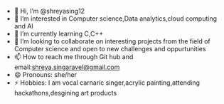 - 👋 Hi, I’m @shreyasing12
- 👀 I’m interested in Computer science,Data analytics,cloud computing and AI 
- 🌱 I’m currently learning C,C++
- 💞️ I’m looking to collaborate on interesting projects from the field of Computer science and open to new challenges and oppurtunities
- 📫 How to reach me through Git hub and email:shreya.singaravel@gmail.com
- 😄 Pronouns: she/her
- ⚡ Hobbies: I am vocal carnaric singer,acrylic painting,attending hackathons,desgining art products
